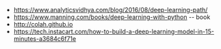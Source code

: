 * https://www.analyticsvidhya.com/blog/2016/08/deep-learning-path/
* https://www.manning.com/books/deep-learning-with-python -- book
* http://colah.github.io
* https://tech.instacart.com/how-to-build-a-deep-learning-model-in-15-minutes-a3684c6f71e
